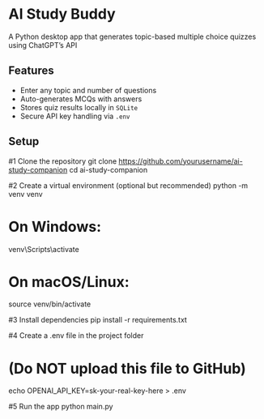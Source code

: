 # AI Study Buddy

A Python desktop app that generates topic-based multiple choice quizzes using ChatGPT’s API

## Features
- Enter any topic and number of questions
- Auto-generates MCQs with answers
- Stores quiz results locally in `SQLite`
- Secure API key handling via `.env`

## Setup
#1 Clone the repository
git clone https://github.com/yourusername/ai-study-companion
cd ai-study-companion

#2 Create a virtual environment (optional but recommended)
python -m venv venv
# On Windows:
venv\Scripts\activate
# On macOS/Linux:
source venv/bin/activate

#3 Install dependencies
pip install -r requirements.txt

#4 Create a .env file in the project folder
# (Do NOT upload this file to GitHub)
echo OPENAI_API_KEY=sk-your-real-key-here > .env

#5 Run the app
python main.py
